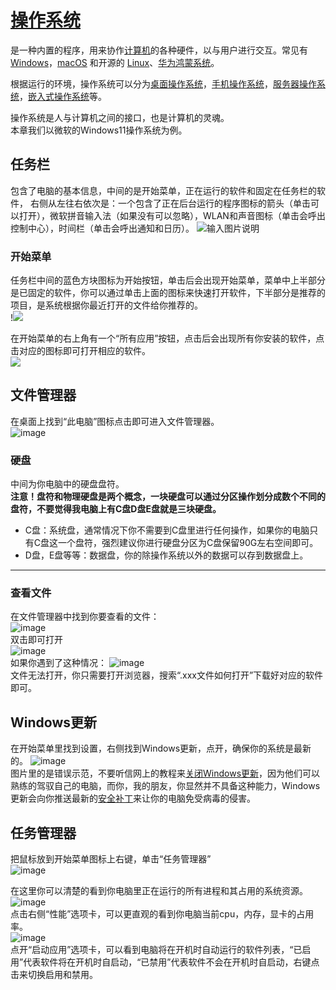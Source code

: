 # [操作系统 ](https://baike.baidu.com/item/%e6%93%8d%e4%bd%9c%e7%b3%bb%e7%bb%9f/192)  
是一种内置的程序，用来协作[计算机](https://baike.baidu.com/item/%E8%AE%A1%E7%AE%97%E6%9C%BA/140338?fromModule=lemma_inlink)的各种硬件，以与用户进行交互。常见有[Windows](https://baike.baidu.com/item/Windows/165458?fromModule=lemma_inlink)，[macOS](https://baike.baidu.com/item/macOS%20/8654551?fromModule=lemma_inlink) 和开源的 [Linux](https://baike.baidu.com/item/Linux/27050?fromModule=lemma_inlink)、[华为鸿蒙系统](https://baike.baidu.com/item/%E5%8D%8E%E4%B8%BA%E9%B8%BF%E8%92%99%E7%B3%BB%E7%BB%9F/23500650?fromModule=lemma_inlink)。 

根据运行的环境，操作系统可以分为[桌面操作系统](https://baike.baidu.com/item/%E6%A1%8C%E9%9D%A2%E6%93%8D%E4%BD%9C%E7%B3%BB%E7%BB%9F/4568953?fromModule=lemma_inlink)，[手机操作系统](https://baike.baidu.com/item/%E6%89%8B%E6%9C%BA%E6%93%8D%E4%BD%9C%E7%B3%BB%E7%BB%9F/2678215?fromModule=lemma_inlink)，[服务器操作系统](https://baike.baidu.com/item/%E6%9C%8D%E5%8A%A1%E5%99%A8%E6%93%8D%E4%BD%9C%E7%B3%BB%E7%BB%9F/6639898?fromModule=lemma_inlink)，[嵌入式操作系统](https://baike.baidu.com/item/%E5%B5%8C%E5%85%A5%E5%BC%8F%E6%93%8D%E4%BD%9C%E7%B3%BB%E7%BB%9F/361747?fromModule=lemma_inlink)等。

操作系统是人与计算机之间的接口，也是计算机的灵魂。  
本章我们以微软的Windows11操作系统为例。  

## 任务栏  
包含了电脑的基本信息，中间的是开始菜单，正在运行的软件和固定在任务栏的软件， 右侧从左往右依次是：一个包含了正在后台运行的程序图标的箭头（单击可以打开），微软拼音输入法（如果没有可以忽略），WLAN和声音图标（单击会呼出控制中心），时间栏（单击会呼出通知和日历）。
![输入图片说明](https://img.bear556.xyz/i/2024/08/09/viwr8t.png)

### 开始菜单  
任务栏中间的蓝色方块图标为开始按钮，单击后会出现开始菜单，菜单中上半部分是已固定的软件，你可以通过单击上面的图标来快速打开软件，下半部分是推荐的项目，是系统根据你最近打开的文件给你推荐的。  
!![](https://img.bear556.xyz/i/2024/08/10/id0rte.png)  


在开始菜单的右上角有一个“所有应用”按钮，点击后会出现所有你安装的软件，点击对应的图标即可打开相应的软件。  
![](https://img.bear556.xyz/i/2024/08/10/idjhu3.png)  
## 文件管理器  
在桌面上找到“此电脑”图标点击即可进入文件管理器。  
![image](https://img.bear556.xyz/i/2024/08/10/ivxfxr.png)
### 硬盘
中间为你电脑中的硬盘盘符。  
**注意！盘符和物理硬盘是两个概念，一块硬盘可以通过分区操作划分成数个不同的盘符，不要觉得我电脑上有C盘D盘E盘就是三块硬盘。**  
* C盘：系统盘，通常情况下你不需要到C盘里进行任何操作，如果你的电脑只有C盘这一个盘符，强烈建议你进行硬盘分区为C盘保留90G左右空间即可。  
* D盘，E盘等等：数据盘，你的除操作系统以外的数据可以存到数据盘上。  
***  
### 查看文件  
在文件管理器中找到你要查看的文件：  
![image](https://img.bear556.xyz/i/2024/08/10/j3b2ro.png)  
双击即可打开  
![image](https://img.bear556.xyz/i/2024/08/10/j3vxx9.png)   
如果你遇到了这种情况：
![image](https://img.bear556.xyz/i/2024/08/10/j4vbrp.png)  
文件无法打开，你只需要打开浏览器，搜索“.xxx文件如何打开”下载好对应的软件即可。 
## Windows更新  
在开始菜单里找到设置，右侧找到Windows更新，点开，确保你的系统是最新的。 
    ![image](https://img.bear556.xyz/i/2024/08/10/k6iirp.png)  
  图片里的是错误示范，不要听信网上的教程来[关闭Windows更新](https://www.bing.com/ck/a?!&&p=53ac824c6ca07fffJmltdHM9MTcyMzE2MTYwMCZpZ3VpZD0wZWVlNWY1Ni0zNGE3LTYyNjYtMDRmMi00YmQ0MzU2NjYzYjUmaW5zaWQ9NTE5Ng&ptn=3&ver=2&hsh=3&fclid=0eee5f56-34a7-6266-04f2-4bd4356663b5&psq=%e5%85%b3%e9%97%adWindows%e6%9b%b4%e6%96%b0&u=a1aHR0cHM6Ly93d3cuYmlsaWJpbGkuY29tL3JlYWQvY3YzMDEwMzAxNS8&ntb=1)，因为他们可以熟练的驾驭自己的电脑，而你，我的朋友，你显然并不具备这种能力，Windows更新会向你推送最新的[安全补丁](https://baike.baidu.com/item/%E5%AE%89%E5%85%A8%E8%A1%A5%E4%B8%81?fromModule=lemma_search-box)来让你的电脑免受病毒的侵害。  
## 任务管理器  
把鼠标放到开始菜单图标上右键，单击“任务管理器”  
![image](https://img.bear556.xyz/i/2024/08/10/k8r25c.png)  

在这里你可以清楚的看到你电脑里正在运行的所有进程和其占用的系统资源。  
![image](https://img.bear556.xyz/i/2024/08/10/ka5h9i.png)  
点击右侧“性能”选项卡，可以更直观的看到你电脑当前cpu，内存，显卡的占用率。  
![image](https://img.bear556.xyz/i/2024/08/10/kb8ewu.png)  
点开“启动应用”选项卡，可以看到电脑将在开机时自动运行的软件列表，“已启用”代表软件将在开机时自启动，“已禁用”代表软件不会在开机时自启动，右键点击来切换启用和禁用。
